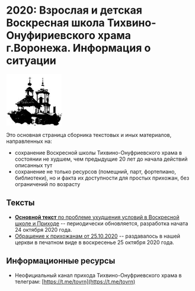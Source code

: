 # 2020: Взрослая и детская Воскресная школа Тихвино-Онуфириевского храма г.Воронежа. Информация о ситуации

![Воскресная школа и приход Тихвино-Онуфириевского храма г. Воронежа](images/vrnto_small.jpeg)

Это основная страница сборника текстовых и иных материалов, направленных на:

* сохранение Воскресной школы Тихвино-Онуфриевского храма в состоянии не худшем, чем предыдущие 20 лет до начала действий описанных тут
* сохранение не только ресурсов (помещний, парт, фортепиано, библиотеки), но и факта их доступности для простых прихожан, без ограничений по возрасту 

## Тексты

* [**Основной текст** по проблеме ухудшения условий в Воскресной школе и Приходе](sos2020.md) -- периодически обновляется, разработка начата 24 октября 2020 года.
* [Обращение к прихожанам от 25.10.2020](sos-25-10-2020.md) -- раздавалось в нашей церкви в печатном виде в воскресенье 25 октября 2020 года.


## Информационные ресурсы

* Неофициальный канал прихода Тихвино-Онуфриевского храма в телеграм: [https://t.me/tovrn](https://t.me/tovrn)